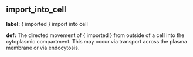 ## import_into_cell
__label:__ \{ imported \} import into cell

__def:__ The directed movement of \{ imported \} from outside of a cell into the cytoplasmic compartment. This may occur via transport across the plasma membrane or via endocytosis.

